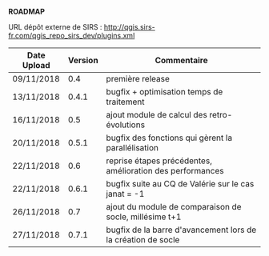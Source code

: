 **ROADMAP**

URL dépôt externe de SIRS : http://qgis.sirs-fr.com/qgis_repo_sirs_dev/plugins.xml

| Date Upload | Version | Commentaire |
|-------------|---------|-------------|
| 09/11/2018  |  0.4    | première release |
| 13/11/2018  | 0.4.1   | bugfix + optimisation temps de traitement |
| 16/11/2018  |  0.5    | ajout module de calcul des retro-évolutions |
| 20/11/2018  | 0.5.1   | bugfix des fonctions qui gèrent la parallélisation |
| 22/11/2018  |  0.6    | reprise étapes précédentes, amélioration des performances |
| 22/11/2018  | 0.6.1   | bugfix suite au CQ de Valérie sur le cas janat = -1 |
| 26/11/2018  |  0.7    | ajout du module de comparaison de socle, millésime t+1 |
| 27/11/2018  | 0.7.1   | bugfix de la barre d'avancement lors de la création de socle |
